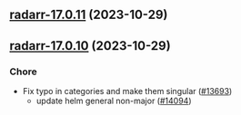 
## [radarr-17.0.11](https://github.com/truecharts/charts/compare/radarr-17.0.9...radarr-17.0.10) (2023-10-29)

## [radarr-17.0.10](https://github.com/truecharts/charts/compare/radarr-17.0.9...radarr-17.0.10) (2023-10-29)

### Chore

- Fix typo in categories and make them singular ([#13693](https://github.com/truecharts/charts/issues/13693))
  - update helm general non-major ([#14094](https://github.com/truecharts/charts/issues/14094))
  
  